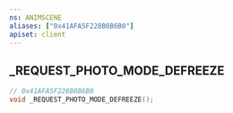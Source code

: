 ```yaml
---
ns: ANIMSCENE
aliases: ["0x41AFA5F228B0B6B0"]
apiset: client
---
```

## _REQUEST_PHOTO_MODE_DEFREEZE

```c
// 0x41AFA5F228B0B6B0
void _REQUEST_PHOTO_MODE_DEFREEZE();
```